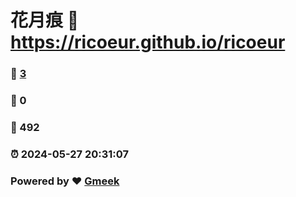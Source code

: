 # 花月痕 :link: https://ricoeur.github.io/ricoeur 
### :page_facing_up: [3](https://ricoeur.github.io/ricoeur/tag.html) 
### :speech_balloon: 0 
### :hibiscus: 492 
### :alarm_clock: 2024-05-27 20:31:07 
### Powered by :heart: [Gmeek](https://github.com/Meekdai/Gmeek)
